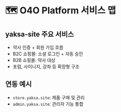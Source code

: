 # 🗺️ O4O Platform 서비스 맵

## yaksa-site 주요 서비스
- 약사 인증 + 회원 가입 흐름
- B2C 쇼핑몰: 소셜 로그인 + 자동 승인
- B2B 쇼핑몰: 약사 대상
- 포럼, 사이니지, 강좌 등 확장형 구조

## 연동 예시
- `store.yaksa.site`: 제품 구매 및 관리
- `admin.yaksa.site`: 관리자 기능 통합
